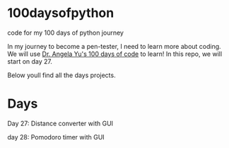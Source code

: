 # 100daysofpython
code for my 100 days of python journey


In my journey to become a pen-tester, I need to learn more about coding. We will use [Dr. Angela Yu's 100 days of code](https://www.udemy.com/course/100-days-of-code/) to learn!
In this repo, we will start on day 27.

Below youll find all the days projects.
# Days

Day 27: Distance converter with GUI

day 28: Pomodoro timer with GUI
